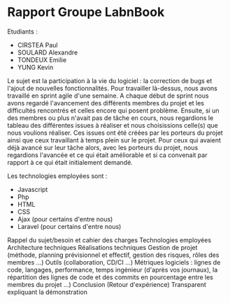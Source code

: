 # Rapport Groupe LabnBook

Etudiants :

- CIRSTEA Paul
- SOULARD Alexandre
- TONDEUX Emilie
- YUNG Kevin

Le sujet est la participation à la vie du logiciel : la correction de bugs et l'ajout de nouvelles fonctionnalités. Pour travailler là-dessus, nous avons travaillé en sprint agile d'une semaine. A chaque début de sprint nous avons regardé l'avancement des différents membres du projet et les difficultés rencontrés et celles encore qui posent problème. Ensuite, si un des membres ou plus n'avait pas de tâche en cours, nous regardions le tableau des différentes issues à réaliser et nous choisissions celle(s) que nous voulions réaliser. Ces issues ont été créées par les porteurs du projet ainsi que ceux travaillant à temps plein sur le projet. Pour ceux qui avaient déjà avancé sur leur tâche alors, avec les porteurs du projet, nous regardions l'avancée et ce qui était améliorable et si ca convenait par rapport à ce qui était initialement demandé.

Les technologies employées sont :
- Javascript
- Php
- HTML
- CSS
- Ajax (pour certains d'entre nous)
- Laravel (pour certains d'entre nous)




Rappel du sujet/besoin et cahier des charges
Technologies employées
Architecture techniques
Réalisations techniques
Gestion de projet (méthode, planning prévisionnel et effectif, gestion des risques, rôles des membres ...)
Outils (collaboration, CD/CI ...)
Métriques logiciels : lignes de code, langages, performance, temps ingénieur (d'après vos journaux), la répartition des lignes de code et des commits en pourcentage entre les membres du projet ...)
Conclusion (Retour d'expérience)
Transparent expliquant la démonstration


